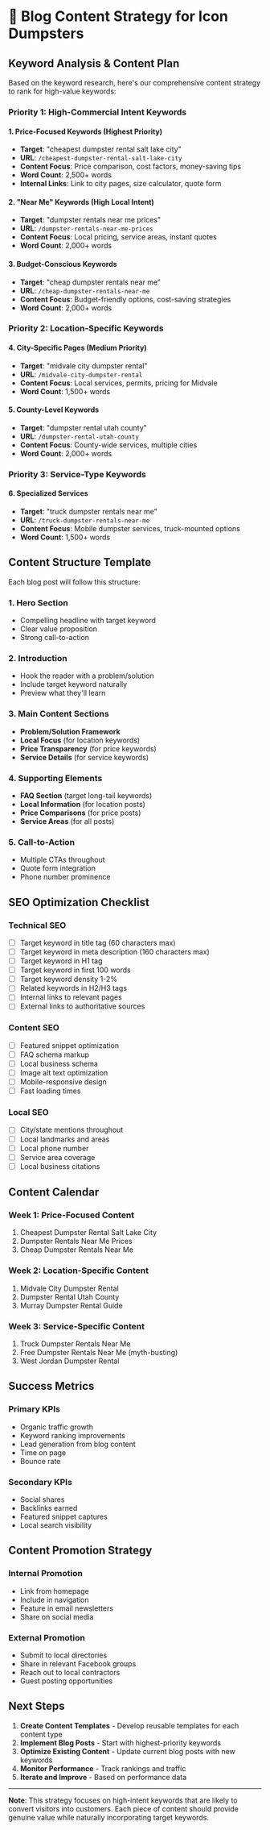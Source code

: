 # 🎯 Blog Content Strategy for Icon Dumpsters

## Keyword Analysis & Content Plan

Based on the keyword research, here's our comprehensive content strategy to rank for high-value keywords:

### **Priority 1: High-Commercial Intent Keywords**

#### 1. **Price-Focused Keywords** (Highest Priority)
- **Target**: "cheapest dumpster rental salt lake city"
- **URL**: `/cheapest-dumpster-rental-salt-lake-city`
- **Content Focus**: Price comparison, cost factors, money-saving tips
- **Word Count**: 2,500+ words
- **Internal Links**: Link to city pages, size calculator, quote form

#### 2. **"Near Me" Keywords** (High Local Intent)
- **Target**: "dumpster rentals near me prices"
- **URL**: `/dumpster-rentals-near-me-prices`
- **Content Focus**: Local pricing, service areas, instant quotes
- **Word Count**: 2,000+ words

#### 3. **Budget-Conscious Keywords**
- **Target**: "cheap dumpster rentals near me"
- **URL**: `/cheap-dumpster-rentals-near-me`
- **Content Focus**: Budget-friendly options, cost-saving strategies
- **Word Count**: 2,000+ words

### **Priority 2: Location-Specific Keywords**

#### 4. **City-Specific Pages** (Medium Priority)
- **Target**: "midvale city dumpster rental"
- **URL**: `/midvale-city-dumpster-rental`
- **Content Focus**: Local services, permits, pricing for Midvale
- **Word Count**: 1,500+ words

#### 5. **County-Level Keywords**
- **Target**: "dumpster rental utah county"
- **URL**: `/dumpster-rental-utah-county`
- **Content Focus**: County-wide services, multiple cities
- **Word Count**: 2,000+ words

### **Priority 3: Service-Type Keywords**

#### 6. **Specialized Services**
- **Target**: "truck dumpster rentals near me"
- **URL**: `/truck-dumpster-rentals-near-me`
- **Content Focus**: Mobile dumpster services, truck-mounted options
- **Word Count**: 1,500+ words

## Content Structure Template

Each blog post will follow this structure:

### **1. Hero Section**
- Compelling headline with target keyword
- Clear value proposition
- Strong call-to-action

### **2. Introduction**
- Hook the reader with a problem/solution
- Include target keyword naturally
- Preview what they'll learn

### **3. Main Content Sections**
- **Problem/Solution Framework**
- **Local Focus** (for location keywords)
- **Price Transparency** (for price keywords)
- **Service Details** (for service keywords)

### **4. Supporting Elements**
- **FAQ Section** (target long-tail keywords)
- **Local Information** (for location posts)
- **Price Comparisons** (for price posts)
- **Service Areas** (for all posts)

### **5. Call-to-Action**
- Multiple CTAs throughout
- Quote form integration
- Phone number prominence

## SEO Optimization Checklist

### **Technical SEO**
- [ ] Target keyword in title tag (60 characters max)
- [ ] Target keyword in meta description (160 characters max)
- [ ] Target keyword in H1 tag
- [ ] Target keyword in first 100 words
- [ ] Target keyword density 1-2%
- [ ] Related keywords in H2/H3 tags
- [ ] Internal links to relevant pages
- [ ] External links to authoritative sources

### **Content SEO**
- [ ] Featured snippet optimization
- [ ] FAQ schema markup
- [ ] Local business schema
- [ ] Image alt text optimization
- [ ] Mobile-responsive design
- [ ] Fast loading times

### **Local SEO**
- [ ] City/state mentions throughout
- [ ] Local landmarks and areas
- [ ] Local phone number
- [ ] Service area coverage
- [ ] Local business citations

## Content Calendar

### **Week 1: Price-Focused Content**
1. Cheapest Dumpster Rental Salt Lake City
2. Dumpster Rentals Near Me Prices
3. Cheap Dumpster Rentals Near Me

### **Week 2: Location-Specific Content**
1. Midvale City Dumpster Rental
2. Dumpster Rental Utah County
3. Murray Dumpster Rental Guide

### **Week 3: Service-Specific Content**
1. Truck Dumpster Rentals Near Me
2. Free Dumpster Rentals Near Me (myth-busting)
3. West Jordan Dumpster Rental

## Success Metrics

### **Primary KPIs**
- Organic traffic growth
- Keyword ranking improvements
- Lead generation from blog content
- Time on page
- Bounce rate

### **Secondary KPIs**
- Social shares
- Backlinks earned
- Featured snippet captures
- Local search visibility

## Content Promotion Strategy

### **Internal Promotion**
- Link from homepage
- Include in navigation
- Feature in email newsletters
- Share on social media

### **External Promotion**
- Submit to local directories
- Share in relevant Facebook groups
- Reach out to local contractors
- Guest posting opportunities

## Next Steps

1. **Create Content Templates** - Develop reusable templates for each content type
2. **Implement Blog Posts** - Start with highest-priority keywords
3. **Optimize Existing Content** - Update current blog posts with new keywords
4. **Monitor Performance** - Track rankings and traffic
5. **Iterate and Improve** - Based on performance data

---

**Note**: This strategy focuses on high-intent keywords that are likely to convert visitors into customers. Each piece of content should provide genuine value while naturally incorporating target keywords.
